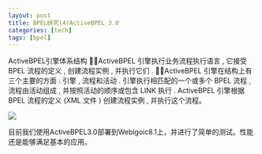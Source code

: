 ```yaml
---
layout: post
title: BPEL研究(4)ActiveBPEL 3.0
categories: [tech]
tags: [bpel]
---
```


ActiveBPEL引擎体系结构
ActiveBPEL 引擎执行业务流程执行语言 , 它接受 BPEL 流程的定义 , 创建流程实例 , 并执行它们 . ActiveBPEL 引擎在结构上有三个主要的方面 : 引擎 , 流程和活动 . 引擎执行相匹配的一个或多个 BPEL 流程 , 流程由活动组成 , 并按照活动的顺序或包含 LINK 执行 . ActiveBPEL 引擎根据 BPEL 流程的定义 (XML 文件 ) 创建流程实例 , 并执行这个流程。

![](http://p.blog.csdn.net/images/p_blog_csdn_net/cissyring/72008/o_activeBPEL.GIF)

目前我们使用ActiveBPEL3.0部署到Weblgoic8.1上，并进行了简单的测试。性能还是能够满足基本的应用。



